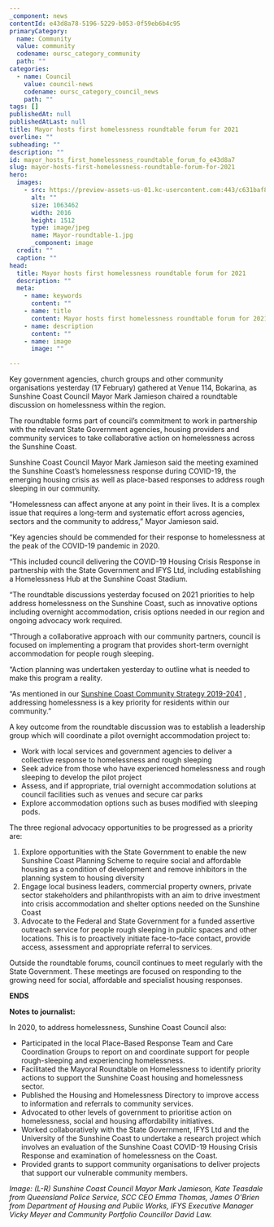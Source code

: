 ```yaml
---
_component: news
contentId: e43d8a78-5196-5229-b053-0f59eb6b4c95
primaryCategory:
  name: Community
  value: community
  codename: oursc_category_community
  path: ""
categories:
  - name: Council
    value: council-news
    codename: oursc_category_council_news
    path: ""
tags: []
publishedAt: null
publishedAtLast: null
title: Mayor hosts first homelessness roundtable forum for 2021
overline: ""
subheading: ""
description: ""
id: mayor_hosts_first_homelessness_roundtable_forum_fo_e43d8a7
slug: mayor-hosts-first-homelessness-roundtable-forum-for-2021
hero:
  images:
    - src: https://preview-assets-us-01.kc-usercontent.com:443/c631baf8-1b46-001f-580c-d0001b68b4a8/f3700e51-41eb-45fa-9631-050eb896a20f/Mayor-roundtable-1.jpg
      alt: ""
      size: 1063462
      width: 2016
      height: 1512
      type: image/jpeg
      name: Mayor-roundtable-1.jpg
      _component: image
  credit: ""
  caption: ""
head:
  title: Mayor hosts first homelessness roundtable forum for 2021
  description: ""
  meta:
    - name: keywords
      content: ""
    - name: title
      content: Mayor hosts first homelessness roundtable forum for 2021
    - name: description
      content: ""
    - name: image
      image: ""

---
```

Key government agencies, church groups and other community organisations yesterday (17 February) gathered at Venue 114, Bokarina, as Sunshine Coast Council Mayor Mark Jamieson chaired a roundtable discussion on homelessness within the region.

The roundtable forms part of council’s commitment to work in partnership with the relevant State Government agencies, housing providers and community services to take collaborative action on homelessness across the Sunshine Coast.

Sunshine Coast Council Mayor Mark Jamieson said the meeting examined the Sunshine Coast’s homelessness response during COVID-19, the emerging housing crisis as well as place-based responses to address rough sleeping in our community.

“Homelessness can affect anyone at any point in their lives. It is a complex issue that requires a long-term and systematic effort across agencies, sectors and the community to address,” Mayor Jamieson said.

“Key agencies should be commended for their response to homelessness at the peak of the COVID-19 pandemic in 2020.

“This included council delivering the COVID-19 Housing Crisis Response in partnership with the State Government and IFYS Ltd, including establishing a Homelessness Hub at the Sunshine Coast Stadium.

“The roundtable discussions yesterday focused on 2021 priorities to help address homelessness on the Sunshine Coast, such as innovative options including overnight accommodation, crisis options needed in our region and ongoing advocacy work required.

“Through a collaborative approach with our community partners, council is focused on implementing a program that provides short-term overnight accommodation for people rough sleeping.

“Action planning was undertaken yesterday to outline what is needed to make this program a reality.

“As mentioned in our [Sunshine Coast Community Strategy 2019-2041](https://www.sunshinecoast.qld.gov.au/Council/Planning-and-Projects/Regional-Strategies/Sunshine-Coast-Community-Strategy-2019-to-2041)
, addressing homelessness is a key priority for residents within our community.”

A key outcome from the roundtable discussion was to establish a leadership group which will coordinate a pilot overnight accommodation project to:

*   Work with local services and government agencies to deliver a collective response to homelessness and rough sleeping
*   Seek advice from those who have experienced homelessness and rough sleeping to develop the pilot project
*   Assess, and if appropriate, trial overnight accommodation solutions at council facilities such as venues and secure car parks
*   Explore accommodation options such as buses modified with sleeping pods.

The three regional advocacy opportunities to be progressed as a priority are:

1.  Explore opportunities with the State Government to enable the new Sunshine Coast Planning Scheme to require social and affordable housing as a condition of development and remove inhibitors in the planning system to housing diversity
2.  Engage local business leaders, commercial property owners, private sector stakeholders and philanthropists with an aim to drive investment into crisis accommodation and shelter options needed on the Sunshine Coast
3.  Advocate to the Federal and State Government for a funded assertive outreach service for people rough sleeping in public spaces and other locations. This is to proactively initiate face-to-face contact, provide access, assessment and appropriate referral to services.

Outside the roundtable forums, council continues to meet regularly with the State Government. These meetings are focused on responding to the growing need for social, affordable and specialist housing responses.

**ENDS**

**Notes to journalist:**

In 2020, to address homelessness, Sunshine Coast Council also:

*   Participated in the local Place-Based Response Team and Care Coordination Groups to report on and coordinate support for people rough-sleeping and experiencing homelessness.
*   Facilitated the Mayoral Roundtable on Homelessness to identify priority actions to support the Sunshine Coast housing and homelessness sector.
*   Published the Housing and Homelessness Directory to improve access to information and referrals to community services.
*   Advocated to other levels of government to prioritise action on homelessness, social and housing affordability initiatives.
*   Worked collaboratively with the State Government, IFYS Ltd and the University of the Sunshine Coast to undertake a research project which involves an evaluation of the Sunshine Coast COVID-19 Housing Crisis Response and examination of homelessness on the Coast.
*   Provided grants to support community organisations to deliver projects that support our vulnerable community members.

*Image: (L-R) Sunshine Coast Council Mayor Mark Jamieson, Kate Teasdale from Queensland Police Service, SCC CEO Emma Thomas, James O’Brien from Department of Housing and Public Works, IFYS Executive Manager Vicky Meyer and Community Portfolio Councillor David Law.*
